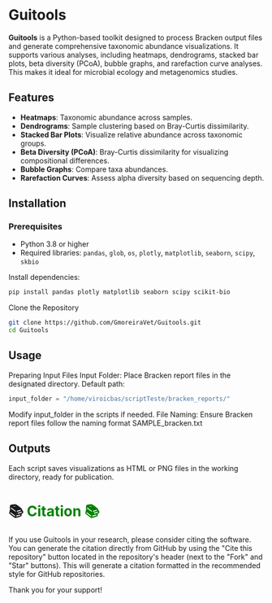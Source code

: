 # Guitools

**Guitools** is a Python-based toolkit designed to process Bracken output files and generate comprehensive taxonomic abundance visualizations. It supports various analyses, including heatmaps, dendrograms, stacked bar plots, beta diversity (PCoA), bubble graphs, and rarefaction curve analyses. This makes it ideal for microbial ecology and metagenomics studies.

## Features
- **Heatmaps**: Taxonomic abundance across samples.
- **Dendrograms**: Sample clustering based on Bray-Curtis dissimilarity.
- **Stacked Bar Plots**: Visualize relative abundance across taxonomic groups.
- **Beta Diversity (PCoA)**: Bray-Curtis dissimilarity for visualizing compositional differences.
- **Bubble Graphs**: Compare taxa abundances.
- **Rarefaction Curves**: Assess alpha diversity based on sequencing depth.

## Installation

### Prerequisites
- Python 3.8 or higher
- Required libraries: `pandas`, `glob`, `os`, `plotly`, `matplotlib`, `seaborn`, `scipy`, `skbio`

Install dependencies:

```bash
pip install pandas plotly matplotlib seaborn scipy scikit-bio
```
Clone the Repository
```bash
git clone https://github.com/GmoreiraVet/Guitools.git
cd Guitools
```
## Usage
Preparing Input Files
Input Folder: Place Bracken report files in the designated directory. Default path:
```python
input_folder = "/home/viroicbas/scriptTeste/bracken_reports/"
```
Modify input_folder in the scripts if needed.
File Naming: Ensure Bracken report files follow the naming format SAMPLE_bracken.txt

## Outputs
Each script saves visualizations as HTML or PNG files in the working directory, ready for publication.

# :books:<span style="color: green;"> Citation :books:

If you use Guitools in your research, please consider citing the software. You can generate the citation directly from GitHub by using the "Cite this repository" button located in the repository's header (next to the "Fork" and "Star" buttons). This will generate a citation formatted in the recommended style for GitHub repositories.

Thank you for your support!




